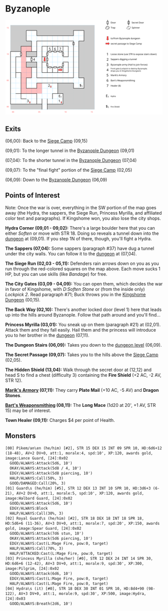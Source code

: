 # Byzanople

![map](byzanople.svg)

## Exits

(06,00): Back to the [Siege Camp](siege-camp.md) (09,15)

(09,01): To the longer tunnel in the [Byzanople Dungeon](byzanople-dungeon.md) (09,01)

(07,04): To the shorter tunnel in the [Byzanople Dungeon](byzanople-dungeon.md) (07,04)

(09,07): To the "final fight" portion of the [Siege Camp](siege-camp.md) (02,05)

(06,09): Down to the [Byzanople Dungeon](byzanople-dungeon.md) (06,09)

## Points of Interest

Note: Once the war is over, everything in the SW portion of the map goes away (the Hydra, the sappers, the Siege Run, Princess Myrilla, and affiliated color text and paragraphs). If Kingshome won, you also lose the city shops.

**Hydra Corner (09,01 - 09,02):** There's a large boulder here that you can either *Soften* or move with STR 18. Doing so reveals a tunnel down into the [dungeon](byzanople-dungeon.md) at (09,01). If you step 1N of there, though, you'll fight a Hydra.

**The Sappers (07,04):** Some sappers (paragraph #37) have dug a tunnel under the city walls. You can follow it to the [dungeon](byzanople-dungeon.md) at (07,04).

**The Siege Run (02,03 - 05,11):** Defenders rain arrows down on you as you run through the red-colored squares on the map above. Each move sucks 1 HP, but you can use skills (like *Bandage*) for free.

**The City Gates (03,09 - 04,09):** You can open them, which decides the war in favor of Kingshome, with *D:Soften Stone* or (from the inside only) *Lockpick 2*. Read paragraph #71; Buck throws you in the [Kingshome Dungeon](kingshome-dungeon.md) (00,15).

**The Back Way (02,10):** There's another locked door (level 1) here that leads up into the hills around Byzanople. Follow that path around and you'll find...

**Princess Myrilla (03,01):** You sneak up on them (paragraph #21) at (02,01). Attack them and they fall easily. Hail them and the princess will introduce you to her brother in the [dungeon](byzanople-dungeon.md) (07,11).

**The Dungeon Stairs (06,09):** Takes you down to the [dungeon level](byzanople-dungeon.md) (06,09).

**The Secret Passage (09,07):** Takes you to the hills above the [Siege Camp](siege-camp.md) (02,05).

**The Hidden Shield (13,04):** Walk through the secret door at (12,12) and head S to find a chest (difficulty 3) containing the **Fire Shield** (+2 AC, -2 AV, STR 12).

**[Marik's Armory](../things-and-stuff.md#mariks-armory) (07,11):** They carry **Plate Mail** (+10 AC, -5 AV) and **Dragon Stones**.

**[Bart's Weaponsmithing](../things-and-stuff.md#barts-weaponsmithing) (08,11):** The **Long Mace** (1d20 at 20', +1 AV, STR 15) may be of interest.

**Town Healer (09,11):** Charges $4 per point of Health.

## Monsters

    [00] Pikem/an\en (he/him) [#2], STR 15 DEX 15 INT 09 SPR 10, HD:6d6+12 (18-48), AV+2 DV+0, att:1, morale:4, spd:10', XP:120, awards gold, image:Lance Guard, [24]:0x02
      GOOD/ALWAYS:Attack(5d6, 10')
      OKAY/ALWAYS:Attack(5d8 / 4, 10')
      EDGY/ALWAYS:Attack(5d8 piercing, 10')
      HALP/ALWAYS:Call(50%, 3)
      GOOD/DAMAGED:Call(20%, 3)
    [01] Guard\s (he/him) [#5], STR 12 DEX 13 INT 10 SPR 10, HD:3d6+3 (6-21), AV+2 DV+0, att:1, morale:5, spd:10', XP:120, awards gold, image:Halbard Guard, [24]:0x02
      GOOD/ALWAYS:Attack(5d6, 10')
      EDGY/ALWAYS:Block
      HALP/ALWAYS:Call(30%, 3)
    [02] Royal Guard\s (he/him) [#2], STR 18 DEX 18 INT 18 SPR 18, HD:5d6+6 (11-36), AV+3 DV+0, att:1, morale:7, spd:20', XP:150, awards gold, image:Spear Guard, [24]:0x02
      GOOD/ALWAYS:Attack(7d6 stun, 10')
      OKAY/ALWAYS:Attack(5d6 piercing, 10')
      EDGY/ALWAYS:Cast(L:Mage Fire, pow:0, target)
      HALP/ALWAYS:Call(70%, 3)
      HALP/ATTACKED:Cast(L:Mage Fire, pow:0, target)
    [03] Princess Myrilla (she/her) [#0], STR 12 DEX 24 INT 14 SPR 30, HD:6d6+6 (12-42), AV+3 DV+0, att:1, morale:9, spd:30', XP:300, image:Pilgrim, [24]:0x02
      GOOD/ALWAYS:Attack(6d6, 10')
      EDGY/ALWAYS:Cast(L:Mage Fire, pow:0, target)
      HALP/ALWAYS:Cast(L:Mage Fire, pow:0, target)
    [04] Hydra\s (it) [#0], STR 18 DEX 30 INT 01 SPR 10, HD:8d4+90 (98-122), AV+3 DV+0, att:1, morale:9, spd:30', XP:500, image:Hydra, [24]:0x03
      GOOD/ALWAYS:Breath(2d6, 10')